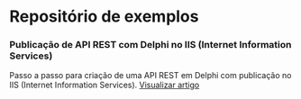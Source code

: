 # Repositório de exemplos

### Publicação de API REST com Delphi no IIS (Internet Information Services)

Passo a passo para criação de uma API REST em Delphi com publicação no IIS (Internet Information Services). [Visualizar artigo](https://medium.com/@antoniojmsjr/publica%C3%A7%C3%A3o-de-api-rest-com-delphi-no-iis-internet-information-services-28be39329b5e)

